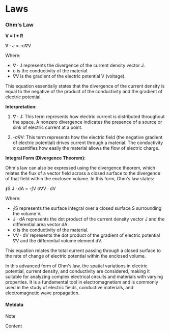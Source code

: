 # Laws

### Ohm's Law
**V = I * R**

∇ · J = -σ∇V

Where:

- ∇ · J represents the divergence of the current density vector J.
- σ is the conductivity of the material.
- ∇V is the gradient of the electric potential V (voltage).

This equation essentially states that the divergence of the current density is equal to the negative of the product of the conductivity and the gradient of electric potential.

**Interpretation:**

1. ∇ · J: This term represents how electric current is distributed throughout the space. A nonzero divergence indicates the presence of a source or sink of electric current at a point.
    
2. -σ∇V: This term represents how the electric field (the negative gradient of electric potential) drives current through a material. The conductivity σ quantifies how easily the material allows the flow of electric charge.
    

**Integral Form (Divergence Theorem):**

Ohm's law can also be expressed using the divergence theorem, which relates the flux of a vector field across a closed surface to the divergence of that field within the enclosed volume. In this form, Ohm's law states:

∮S J · dA = -∫V σ∇V · dV

Where:

- ∮S represents the surface integral over a closed surface S surrounding the volume V.
- J · dA represents the dot product of the current density vector J and the differential area vector dA.
- σ is the conductivity of the material.
- ∇V · dV represents the dot product of the gradient of electric potential ∇V and the differential volume element dV.

This equation relates the total current passing through a closed surface to the rate of change of electric potential within the enclosed volume.

In this advanced form of Ohm's law, the spatial variations in electric potential, current density, and conductivity are considered, making it suitable for analyzing complex electrical circuits and materials with varying properties. It is a fundamental tool in electromagnetism and is commonly used in the study of electric fields, conductive materials, and electromagnetic wave propagation.

#### Metdata
> [!NOTE]
> Content